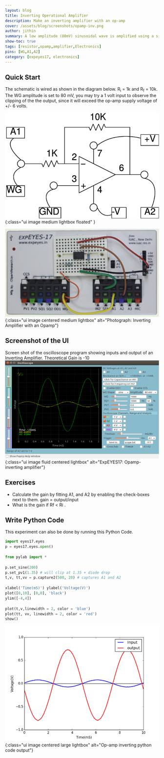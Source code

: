 ```yaml
---
layout: blog
title: Inverting Operational Amplifier
description: Make an inverting amplifier with an op-amp
cover: /assets/blog/screenshots/opamp-inv.png
author: jithin
summary: A low amplitude (80mV) sinusoidal wave is amplified using a simple Op-Amp, and its gain is calculated by precisely fitting the input and output waveforms using Numpy. This is tallied with the expected gain based on the popular theoretical formula.
show-toc: true
tags: [resistor,opamp,amplifier,Electronics]
pins: [WG,A1,A2]
category: [expeyes17, electronics]
---
```



## Quick Start

The schematic is wired as shown in the diagram below. R<sub>i</sub> = 1k and R<sub>f</sub> = 10k. 
The WG amplitude is set to 80 mV, you may try a 1 volt input to observe the clipping of the the output, since it will exceed the op-amp supply voltage of +/- 6 volts.


![](/assets/blog/schematics/opamp-inv.png){:class="ui image medium lightbox floated" }

![](/assets/blog/photographs/opamp-inv.jpg){:class="ui image centered medium lightbox" alt="Photograph: Inverting Amplifier with an Opamp"}

<div class="ui clearing divider"></div>

## Screenshot of the UI

Screen shot of the oscilloscope program showing inputs and output of an Inverting Amplifier. Theoretical Gain is -10
![](/assets/blog/screenshots/opamp-inv.png){:class="ui image fluid centered lightbox" alt="ExpEYES17: Opamp- inverting amplifier"}

## Exercises

+ Calculate the gain by fitting A1, and A2 by enabling the check-boxes next to them. gain = output/input
+ What is the gain if Rf < Ri .

## Write Python Code

This experiment can also be done by running this Python Code.

```python
import eyes17.eyes
p = eyes17.eyes.open()

from pylab import *

p.set_sine(200)
p.set_pv1(1.35) # will clip at 1.35 + diode drop 
t,v, tt,vv = p.capture2(500, 20) # captures A1 and A2

xlabel('Time(mS)') ylabel('Voltage(V)')
plot([0,10], [0,0], 'black')
ylim([-4,4])

plot(t,v,linewidth = 2, color = 'blue')
plot(tt, vv, linewidth = 2, color = 'red') 
show()
```

![](/assets/blog/screenshots/opamp-inv-mpl.png){:class="ui image centered large lightbox" alt="Op-amp inverting python code output"}

